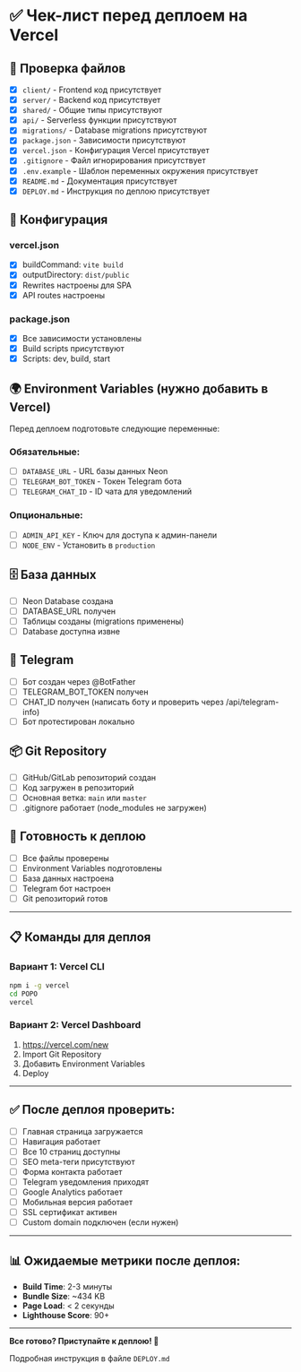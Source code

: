 # ✅ Чек-лист перед деплоем на Vercel

## 📁 Проверка файлов

- [x] `client/` - Frontend код присутствует
- [x] `server/` - Backend код присутствует
- [x] `shared/` - Общие типы присутствуют
- [x] `api/` - Serverless функции присутствуют
- [x] `migrations/` - Database migrations присутствуют
- [x] `package.json` - Зависимости присутствуют
- [x] `vercel.json` - Конфигурация Vercel присутствует
- [x] `.gitignore` - Файл игнорирования присутствует
- [x] `.env.example` - Шаблон переменных окружения присутствует
- [x] `README.md` - Документация присутствует
- [x] `DEPLOY.md` - Инструкция по деплою присутствует

## 🔧 Конфигурация

### vercel.json
- [x] buildCommand: `vite build`
- [x] outputDirectory: `dist/public`
- [x] Rewrites настроены для SPA
- [x] API routes настроены

### package.json
- [x] Все зависимости установлены
- [x] Build scripts присутствуют
- [x] Scripts: dev, build, start

## 🌍 Environment Variables (нужно добавить в Vercel)

Перед деплоем подготовьте следующие переменные:

### Обязательные:
- [ ] `DATABASE_URL` - URL базы данных Neon
- [ ] `TELEGRAM_BOT_TOKEN` - Токен Telegram бота
- [ ] `TELEGRAM_CHAT_ID` - ID чата для уведомлений

### Опциональные:
- [ ] `ADMIN_API_KEY` - Ключ для доступа к админ-панели
- [ ] `NODE_ENV` - Установить в `production`

## 🗄️ База данных

- [ ] Neon Database создана
- [ ] DATABASE_URL получен
- [ ] Таблицы созданы (migrations применены)
- [ ] Database доступна извне

## 📱 Telegram

- [ ] Бот создан через @BotFather
- [ ] TELEGRAM_BOT_TOKEN получен
- [ ] CHAT_ID получен (написать боту и проверить через /api/telegram-info)
- [ ] Бот протестирован локально

## 📦 Git Repository

- [ ] GitHub/GitLab репозиторий создан
- [ ] Код загружен в репозиторий
- [ ] Основная ветка: `main` или `master`
- [ ] .gitignore работает (node_modules не загружен)

## 🚀 Готовность к деплою

- [ ] Все файлы проверены
- [ ] Environment Variables подготовлены
- [ ] База данных настроена
- [ ] Telegram бот настроен
- [ ] Git репозиторий готов

---

## 📋 Команды для деплоя

### Вариант 1: Vercel CLI
```bash
npm i -g vercel
cd POPO
vercel
```

### Вариант 2: Vercel Dashboard
1. https://vercel.com/new
2. Import Git Repository
3. Добавить Environment Variables
4. Deploy

---

## ✅ После деплоя проверить:

- [ ] Главная страница загружается
- [ ] Навигация работает
- [ ] Все 10 страниц доступны
- [ ] SEO meta-теги присутствуют
- [ ] Форма контакта работает
- [ ] Telegram уведомления приходят
- [ ] Google Analytics работает
- [ ] Мобильная версия работает
- [ ] SSL сертификат активен
- [ ] Custom domain подключен (если нужен)

---

## 📊 Ожидаемые метрики после деплоя:

- **Build Time**: 2-3 минуты
- **Bundle Size**: ~434 KB
- **Page Load**: < 2 секунды
- **Lighthouse Score**: 90+

---

**Все готово? Приступайте к деплою! 🚀**

Подробная инструкция в файле `DEPLOY.md`
